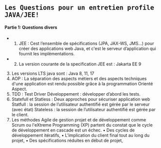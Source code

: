 ## <samp>Les Questions pour un entretien profile JAVA/JEE!</samp>

#### Partie 1: Questions divers

- 1) JEE : Cest l’ensemble de spécifications (JPA, JAX-WS, JMS...) pour créer des applications web Java, et c'est le serveur d’application qui fournit les implémentations.
- 2) La version courante de la specification JEE est : Jakarta EE 9
3.	Les versions LTS java sont : Java 8, 11, 17
4.	AOP : La séparation des aspects métiers et des aspects techniques d'une application est rendu possible grâce à la programmation Orienté Aspect.
5.	TDD : Test Driver Développement : développer d’abord les tests.
6.	Statefull et Statless : Deux approches pour sécuriser application web
Statfull : la session de l’utilisateur authentifié est gérée par le serveur (avec état)
Stateless : la session de l’utilisateur authentifié est gérée par le client.
7.	Les méthodes Agile de gestion projet et de développement comme Scrum ou l'eXtreme Programming (XP) partent du constat que le cycle de développement en cascade est un échec.
•	Des cycles de développement itératifs, 
•	L’implication du client final tout au long du projet, 
•	Des spécifications réduites en début de projet,

